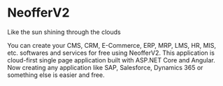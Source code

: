 # NeofferV2
Like the sun shining through the clouds

You can create your CMS, CRM, E-Commerce, ERP, MRP, LMS, HR, MIS, etc. softwares and services for free using NeofferV2.
This application is cloud-first single page application built with ASP.NET Core and Angular.
Now creating any application like SAP, Salesforce, Dynamics 365 or something else is easier and free.
